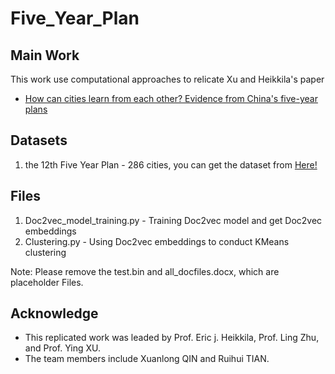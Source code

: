 # Five_Year_Plan

## Main Work
This work use computational approaches to relicate Xu and Heikkila's paper
- [How can cities learn from each other? Evidence from China's five-year plans](https://www.sciencedirect.com/science/article/pii/S2226585620300856)


## Datasets
1. the 12th Five Year Plan - 286 cities, you can get the dataset from [Here!]()

## Files
1. Doc2vec_model_training.py - Training Doc2vec model and get Doc2vec embeddings
2. Clustering.py - Using Doc2vec embeddings to conduct KMeans clustering

Note: Please remove the test.bin and all_docfiles.docx, which are placeholder Files.


## Acknowledge
- This replicated work was leaded by Prof. Eric j. Heikkila, Prof. Ling Zhu, and Prof. Ying XU.
- The team members include Xuanlong QIN and Ruihui TIAN.
